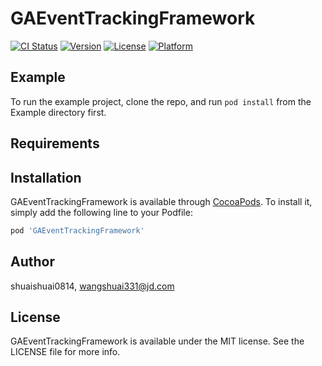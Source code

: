 # GAEventTrackingFramework

[![CI Status](https://img.shields.io/travis/shuaishuai0814/GAEventTrackingFramework.svg?style=flat)](https://travis-ci.org/shuaishuai0814/GAEventTrackingFramework)
[![Version](https://img.shields.io/cocoapods/v/GAEventTrackingFramework.svg?style=flat)](https://cocoapods.org/pods/GAEventTrackingFramework)
[![License](https://img.shields.io/cocoapods/l/GAEventTrackingFramework.svg?style=flat)](https://cocoapods.org/pods/GAEventTrackingFramework)
[![Platform](https://img.shields.io/cocoapods/p/GAEventTrackingFramework.svg?style=flat)](https://cocoapods.org/pods/GAEventTrackingFramework)

## Example

To run the example project, clone the repo, and run `pod install` from the Example directory first.

## Requirements

## Installation

GAEventTrackingFramework is available through [CocoaPods](https://cocoapods.org). To install
it, simply add the following line to your Podfile:

```ruby
pod 'GAEventTrackingFramework'
```

## Author

shuaishuai0814, wangshuai331@jd.com

## License

GAEventTrackingFramework is available under the MIT license. See the LICENSE file for more info.
